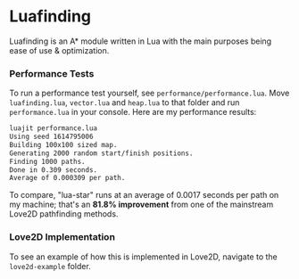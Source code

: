 # Luafinding
Luafinding is an A* module written in Lua with the main purposes being ease of use & optimization.

### Performance Tests
To run a performance test yourself, see `performance/performance.lua`. Move `luafinding.lua`, `vector.lua` and `heap.lua` to that folder and run `performance.lua` in your console. Here are my performance results:

```md
luajit performance.lua
Using seed 1614795006
Building 100x100 sized map.
Generating 2000 random start/finish positions.
Finding 1000 paths.
Done in 0.309 seconds.
Average of 0.000309 per path.
```

To compare, "lua-star" runs at an average of 0.0017 seconds per path on my machine; that's an **81.8% improvement** from one of the mainstream Love2D pathfinding methods.

### Love2D Implementation
To see an example of how this is implemented in Love2D, navigate to the `love2d-example` folder.
